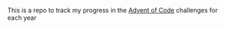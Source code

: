 This is a repo to track my progress in the [Advent of Code](https://adventofcode.com/2023/events) challenges for each year
